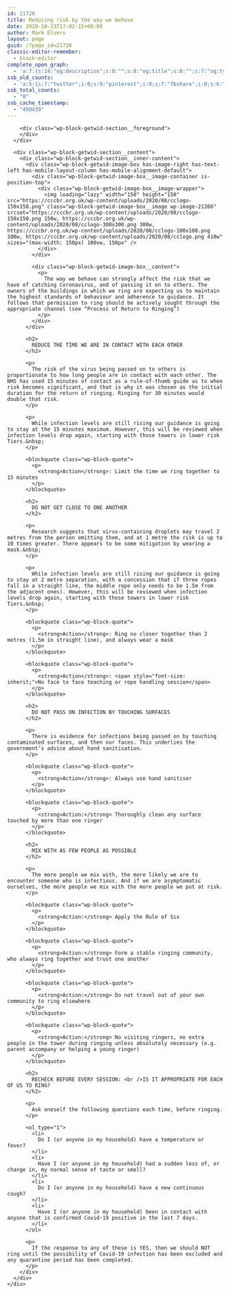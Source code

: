 ```yaml
---
id: 21726
title: Reducing risk by the way we behave
date: 2020-10-23T17:02:15+00:00
author: Mark Elvers
layout: page
guid: /?page_id=21726
classic-editor-remember:
  - block-editor
complete_open_graph:
  - 'a:7:{s:14:"og:description";s:0:"";s:8:"og:title";s:0:"";s:7:"og:type";s:0:"";s:12:"twitter:card";s:7:"summary";s:15:"twitter:creator";s:0:"";s:19:"twitter:description";s:0:"";s:8:"og:image";s:0:"";}'
ssb_old_counts:
  - 'a:5:{s:7:"twitter";i:0;s:9:"pinterest";i:0;s:7:"fbshare";i:0;s:6:"reddit";i:0;s:6:"tumblr";N;}'
ssb_total_counts:
  - "0"
ssb_cache_timestamp:
  - "450439"
---
```

<div class="wp-block-getwid-section">
  <div class="wp-block-getwid-section__wrapper">
    <div class="wp-block-getwid-section__inner-wrapper">
      <div class="wp-block-getwid-section__background-holder">
        <div class="wp-block-getwid-section__background">
        </div>
        
        <div class="wp-block-getwid-section__foreground">
        </div>
      </div>
      
      <div class="wp-block-getwid-section__content">
        <div class="wp-block-getwid-section__inner-content">
          <div class="wp-block-getwid-image-box has-image-right has-text-left has-mobile-layout-column has-mobile-alignment-default">
            <div class="wp-block-getwid-image-box__image-container is-position-top">
              <div class="wp-block-getwid-image-box__image-wrapper">
                <img loading="lazy" width="150" height="150" src="https://cccbr.org.uk/wp-content/uploads/2020/08/cclogo-150x150.png" class="wp-block-getwid-image-box__image wp-image-21266" srcset="https://cccbr.org.uk/wp-content/uploads/2020/08/cclogo-150x150.png 150w, https://cccbr.org.uk/wp-content/uploads/2020/08/cclogo-300x300.png 300w, https://cccbr.org.uk/wp-content/uploads/2020/08/cclogo-100x100.png 100w, https://cccbr.org.uk/wp-content/uploads/2020/08/cclogo.png 410w" sizes="(max-width: 150px) 100vw, 150px" />
              </div>
            </div>
            
            <div class="wp-block-getwid-image-box__content">
              <p>
                The way we behave can strongly affect the risk that we have of catching Coronavirus, and of passing it on to others. The owners of the buildings in which we ring are expecting us to maintain the highest standards of behaviour and adherence to guidance. It follows that permission to ring should be actively sought through the appropriate channel (see “Process of Return to Ringing”)
              </p>
            </div>
          </div>
          
          <h2>
            REDUCE THE TIME WE ARE IN CONTACT WITH EACH OTHER
          </h2>
          
          <p>
            The risk of the virus being passed on to others is proportionate to how long people are in contact with each other. The NHS has used 15 minutes of contact as a rule-of-thumb guide as to when risk becomes significant, and that is why it was chosen as the initial duration for the return of ringing. Ringing for 30 minutes would double that risk.
          </p>
          
          <p>
            While infection levels are still rising our guidance is going to stay at the 15 minutes maximum. However, this will be reviewed when infection levels drop again, starting with those towers in lower risk Tiers.&nbsp;
          </p>
          
          <blockquote class="wp-block-quote">
            <p>
              <strong>Action</strong>: Limit the time we ring together to 15 minutes
            </p>
          </blockquote>
          
          <h2>
            DO NOT GET CLOSE TO ONE ANOTHER
          </h2>
          
          <p>
            Research suggests that virus-containing droplets may travel 2 metres from the person emitting them, and at 1 metre the risk is up to 10 times greater. There appears to be some mitigation by wearing a mask.&nbsp;
          </p>
          
          <p>
            While infection levels are still rising our guidance is going to stay at 2 metre separation, with a concession that if three ropes fall in a straight line, the middle rope only needs to be 1.5m from the adjacent ones). However, this will be reviewed when infection levels drop again, starting with those towers in lower risk Tiers.&nbsp;
          </p>
          
          <blockquote class="wp-block-quote">
            <p>
              <strong>Action</strong>: Ring no closer together than 2 metres (1.5m in straight line), and always wear a mask
            </p>
          </blockquote>
          
          <blockquote class="wp-block-quote">
            <p>
              <strong>Action</strong>: <span style="font-size: inherit;">No face to face teaching or rope handling session</span>
            </p>
          </blockquote>
          
          <h2>
            DO NOT PASS ON INFECTION BY TOUCHING SURFACES
          </h2>
          
          <p>
            There is evidence for infections being passed on by touching contaminated surfaces, and then our faces. This underlies the government’s advice about hand sanitisation.
          </p>
          
          <blockquote class="wp-block-quote">
            <p>
              <strong>Action</strong>: Always use hand sanitiser
            </p>
          </blockquote>
          
          <blockquote class="wp-block-quote">
            <p>
              <strong>Action:</strong> Thoroughly clean any surface touched by more than one ringer
            </p>
          </blockquote>
          
          <h2>
            MIX WITH AS FEW PEOPLE AS POSSIBLE
          </h2>
          
          <p>
            The more people we mix with, the more likely we are to encounter someone who is infectious. And if we are asymptomatic ourselves, the more people we mix with the more people we put at risk.
          </p>
          
          <blockquote class="wp-block-quote">
            <p>
              <strong>Action:</strong> Apply the Rule of Six
            </p>
          </blockquote>
          
          <blockquote class="wp-block-quote">
            <p>
              <strong>Action:</strong> Form a stable ringing community, who always ring together and trust one another
            </p>
          </blockquote>
          
          <blockquote class="wp-block-quote">
            <p>
              <strong>Action:</strong> Do not travel out of your own community to ring elsewhere
            </p>
          </blockquote>
          
          <blockquote class="wp-block-quote">
            <p>
              <strong>Action:</strong> No visiting ringers, no extra people in the tower during ringing unless absolutely necessary (e.g. parent accompany or helping a young ringer)
            </p>
          </blockquote>
          
          <h2>
            RECHECK BEFORE EVERY SESSION: <br />IS IT APPROPRIATE FOR EACH OF US TO RING?
          </h2>
          
          <p>
            Ask oneself the following questions each time, before ringing.
          </p>
          
          <ol type="1">
            <li>
              Do I (or anyone in my household) have a temperature or fever?
            </li>
            <li>
              Have I (or anyone in my household) had a sudden loss of, or change in, my normal sense of taste or smell?
            </li>
            <li>
              Do I (or anyone in my household) have a new continuous cough?
            </li>
            <li>
              Have I (or anyone in my household) been in contact with anyone that is confirmed Covid-19 positive in the last 7 days.
            </li>
          </ol>
          
          <p>
            If the response to any of these is YES, then we should NOT ring until the possibility of Covid-19 infection has been excluded and any quarantine period has been completed.
          </p>
        </div>
      </div>
    </div>
  </div>
</div>
